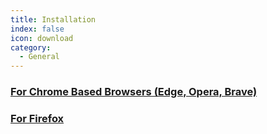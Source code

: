 ```yaml
---
title: Installation
index: false
icon: download
category:
  - General
---
```


### [For Chrome Based Browsers (Edge, Opera, Brave)](https://chrome.google.com/webstore/detail/coolbox/kjaoemamgcopdbdpenkanjinaodmihpo)
### [For Firefox](https://addons.mozilla.org/en-US/firefox/addon/coolbox/)